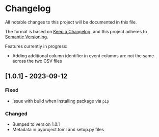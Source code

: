 # Changelog

All notable changes to this project will be documented in this file. 

The format is based on [Keep a Changelog](https://keepachangelog.com/en/1.0.0/),
and this project adheres to [Semantic Versioning](https://semver.org/spec/v2.0.0.html).

Features currently in progress:

- Adding additional column identifier in event columns are not the same across the two CSV files

## [1.0.1] - 2023-09-12

### Fixed

- Issue with build when installing package via `pip`

### Changed

- Bumped to version 1.0.1
- Metadata in pyproject.toml and setup.py files


